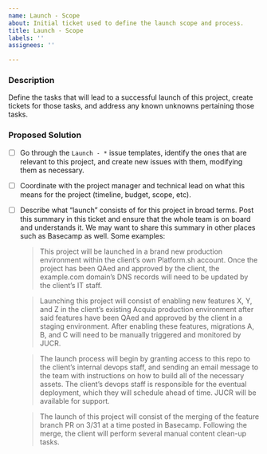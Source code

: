 ```yaml
---
name: Launch - Scope
about: Initial ticket used to define the launch scope and process.
title: Launch - Scope
labels: ''
assignees: ''

---
```


### Description

Define the tasks that will lead to a successful launch of this project, create tickets for those tasks, and address any known unknowns pertaining those tasks.

### Proposed Solution

- [ ] Go through the `Launch - *` issue templates, identify the ones that are relevant to this project, and create new issues with them, modifying them as necessary.
- [ ] Coordinate with the project manager and technical lead on what this means for the project (timeline, budget, scope, etc).
- [ ] Describe what “launch” consists of for this project in broad terms. Post this summary in this ticket and ensure that the whole team is on board and understands it. We may want to share this summary in other places such as Basecamp as well. Some examples:

    > This project will be launched in a brand new production environment within the client’s own Platform.sh account. Once the project has been QAed and approved by the client, the example.com domain’s DNS records will need to be updated by the client’s IT staff.

    > Launching this project will consist of enabling new features X, Y, and Z in the client’s existing Acquia production environment after said features have been QAed and approved by the client in a staging environment. After enabling these features, migrations A, B, and C will need to be manually triggered and monitored by JUCR.

    > The launch process will begin by granting access to this repo to the client’s internal devops staff, and sending an email message to the team with instructions on how to build all of the necessary assets. The client’s devops staff is responsible for the eventual deployment, which they will schedule ahead of time. JUCR will be available for support.

    > The launch of this project will consist of the merging of the feature branch PR on 3/31 at a time posted in Basecamp. Following the merge, the client will perform several manual content clean-up tasks.
